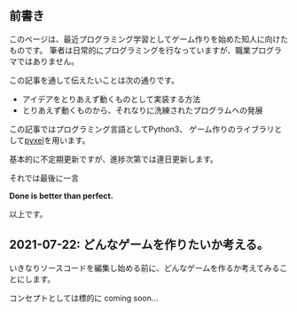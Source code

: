 ## 前書き

このページは、最近プログラミング学習としてゲーム作りを始めた知人に向けたものです。
筆者は日常的にプログラミングを行なっていますが、職業プログラマではありません。

この記事を通して伝えたいことは次の通りです。
* アイデアをとりあえず動くものとして実装する方法
* とりあえず動くものから、それなりに洗練されたプログラムへの発展

この記事ではプログラミング言語としてPython3、
ゲーム作りのライブラリとして[pyxel](https://github.com/kitao/pyxel)を用います。

基本的に不定期更新ですが、進捗次第では連日更新します。

それでは最後に一言

**Done is better than perfect.**

以上です。

## 2021-07-22: どんなゲームを作りたいか考える。

いきなりソースコードを編集し始める前に、どんなゲームを作るか考えてみることにします。

コンセプトとしては標的に coming soon...